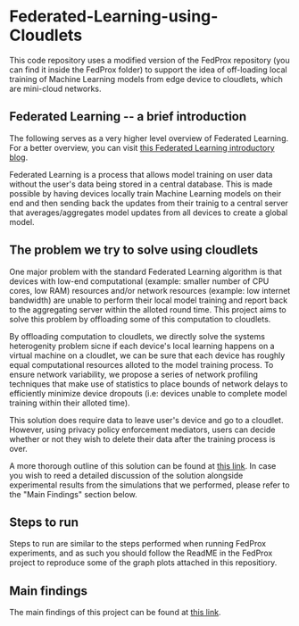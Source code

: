 # Federated-Learning-using-Cloudlets
This code repository uses a modified version of the FedProx repository (you can find it inside the FedProx folder) to support the idea of off-loading local training of Machine Learning models from edge device to cloudlets, which are mini-cloud networks.

## Federated Learning -- a brief introduction
The following serves as a very higher level overview of Federated Learning. For a better overview, you can visit [this Federated Learning introductory blog](https://ai.googleblog.com/2017/04/federated-learning-collaborative.html).

Federated Learning is a process that allows model training on user data without the user's data being stored in a central database. This is made possible by having devices locally train Machine Learning models on their end and then sending back the updates from their trainig to a central server that averages/aggregates model updates from all devices to create a global model. 

## The problem we try to solve using cloudlets
One major problem with the standard Federated Learning algorithm is that devices with low-end computational (example: smaller number of CPU cores, low RAM) resources and/or network resources (example: low internet bandwidth) are unable to perform their local model training and report back to the aggregating server within the alloted round time. This project aims to solve this problem by offloading some of this computation to cloudlets.

By offloading computation to cloudlets, we directly solve the systems heterogenity problem sicne if each device's local learning happens on a virtual machine on a cloudlet, we can be sure that each device has roughly equal computational resources alloted to the model training process. To ensure network variability, we propose a series of network profiling techniques that make use of statistics to place bounds of network delays to efficiently minimize device dropouts (i.e: devices unable to complete model training within their alloted time).

This solution does require data to leave user's device and go to a cloudlet. However, using privacy policy enforcement mediators, users can decide whether or not they wish to delete their data after the training process is over.

A more thorough outline of this solution can be found at [this link](https://github.com/mahad852/Federated-Learning-using-Cloudlets/blob/master/Outline.pdf). In case you wish to reed a detailed discussion of the solution alongside experimental results from the simulations that we performed, please refer to the "Main Findings" section below.

## Steps to run
Steps to run are similar to the steps performed when running FedProx experiments, and as such you should follow the ReadME in the FedProx project to reproduce some of the graph plots attached in this repositiory.

## Main findings
The main findings of this project can be found at [this link](https://drive.google.com/file/d/1Hb5ZXaVDKM4ySLckQeQ67xD1gfwmVg1g/view?usp=sharing).
